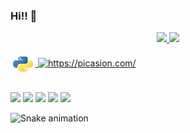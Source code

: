 ### Hi!! 👋

<!--
**afrogaara/afrogaara** is a ✨ _special_ ✨ repository because its `README.md` (this file) appears on your GitHub profile.

Here are some ideas to get you started:

- 🔭 I’m currently working on: Python
- 💬 Ask me about: CyberSecurity
- 😄 Pronouns: HE/HIS

-->
<div align="center">
  <a href="https://github.com/afrogaara">
  <img height="135em" src="https://github-readme-stats.vercel.app/api?username=afrogaara&show_icons=true&theme=cobalt&include_all_commits=true&count_private=true"/>
  <img height="135em" src="https://github-readme-stats.vercel.app/api/top-langs/?username=afrogaara&layout=compact&langs_count=7&theme=dracula"/>
</div>
<div style="display: inline_block"><br>
  <img align="center" alt="Rob-Python" height="30" width="40" src="https://raw.githubusercontent.com/devicons/devicon/master/icons/python/python-original.svg">
<a href="https://picasion.com/"><img src="https://i.picasion.com/pic92/ba0375e5775aeedaaab38692aaaa6359.gif" width="90" height="90" border="0" alt="https://picasion.com/" /></a><br /><a href="https://picasion.com/">
</div>

  ##

<div> 
  <a href="https://instagram.com/afrogaara" target="_blank"><img src="https://img.shields.io/badge/-Instagram-%23E4405F?style=for-the-badge&logo=instagram&logoColor=white" target="_blank"></a>
 	<a href="https://www.twitch.tv/afrogaara" target="_blank"><img src="https://img.shields.io/badge/Twitch-9146FF?style=for-the-badge&logo=twitch&logoColor=white" target="_blank"></a>
  <a href="https://discord.gg/KsfNuejJ3E" target="_blank"><img src="https://img.shields.io/badge/Discord-7289DA?style=for-the-badge&logo=discord&logoColor=white" target="_blank"></a> 
  <a href="https://www.linkedin.com/in/robertocoliver/" target="_blank"><img src="https://img.shields.io/badge/-LinkedIn-%230077B5?style=for-the-badge&logo=linkedin&logoColor=white" target="_blank"></a> 
  <a href="https://medium.com/@robertocoliver" target="_blank"><img src="https://img.shields.io/badge/Medium-12100E?style=for-the-badge&logo=medium&logoColor=white" target="_blank"></a>

   ![Snake animation](https://github.com/afrogaara/robertocesar/blob/output/github-contribution-grid-snake.svg)
  
</div>
